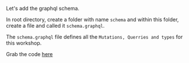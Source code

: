 Let's add the graphql schema.

In root directory, create a folder with name `schema` and within this folder, create a file and called it `schema.graphql`.

The `schema.graphql` file defines all the `Mutations, Querries and types` for this workshop.

Grab the code [here]()